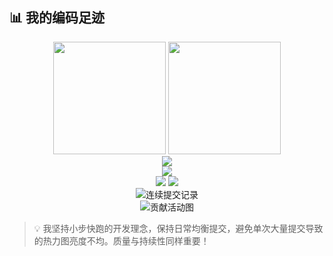 ## 📊 我的编码足迹

<!-- GitHub 数据统计 -->
<div align="center">
  <img height="180em" src="https://github-readme-stats.vercel.app/api?username=Ebotian&show_icons=true&theme=radical&locale=cn&include_all_commits=true&count_private=true" />

  <!-- 语言使用统计 (移除 Jupyter Notebook) -->
  <img height="180em" src="https://github-readme-stats.vercel.app/api/top-langs/?username=Ebotian&layout=compact&theme=radical&locale=cn&hide=jupyter%20notebook" />
</div>

<!-- GitHub 成就奖杯 -->
<div align="center">
  <img src="https://github-profile-trophy.vercel.app/?username=Ebotian&theme=radical&row=1" />
</div>

<!-- 贡献热力图 -->
<div align="center">
  <img src="https://github-profile-summary-cards.vercel.app/api/cards/profile-details?username=Ebotian&theme=radical" />
</div>

<!-- 每周贡献统计 -->
<div align="center">
  <img src="https://github-profile-summary-cards.vercel.app/api/cards/productive-time?username=Ebotian&theme=radical" />
  <img src="https://github-profile-summary-cards.vercel.app/api/cards/stats?username=Ebotian&theme=radical" />
</div>

<!-- 连续提交记录 (更新链接) -->
<div align="center">
  <img src="https://streak-stats.demolab.com/?user=Ebotian&theme=radical&locale=zh" alt="连续提交记录" />
</div>

<!-- 活动贡献图 -->
<div align="center">
  <img src="https://activity-graph.herokuapp.com/graph?username=Ebotian&theme=radical" alt="贡献活动图" />
</div>

> 💡 我坚持小步快跑的开发理念，保持日常均衡提交，避免单次大量提交导致的热力图亮度不均。质量与持续性同样重要！
